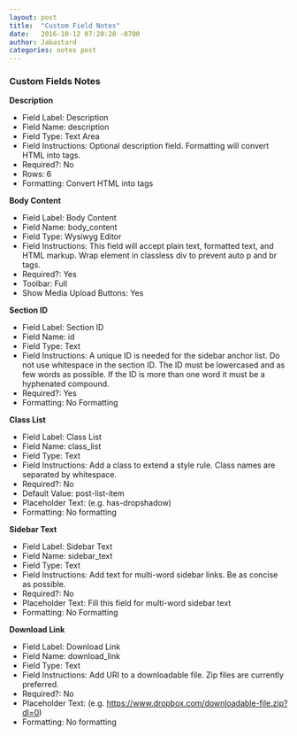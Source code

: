 ```yaml
---
layout: post
title:  "Custom Field Notes"
date:   2016-10-12 07:20:20 -0700
author: Jabastard
categories: notes post
---
```


### Custom Fields Notes

**Description**
  * Field Label: Description
  * Field Name: description
  * Field Type: Text Area
  * Field Instructions: Optional description field. Formatting will convert HTML into tags.
  * Required?: No
  * Rows: 6
  * Formatting: Convert HTML into tags

**Body Content**  
  * Field Label: Body Content
  * Field Name: body_content
  * Field Type: Wysiwyg Editor
  * Field Instructions: This field will accept plain text, formatted text, and HTML markup. Wrap element in classless div to prevent auto p and br tags. 
  * Required?: Yes
  * Toolbar: Full
  * Show Media Upload Buttons: Yes

**Section ID**
  * Field Label: Section ID
  * Field Name: id
  * Field Type: Text
  * Field Instructions: A unique ID is needed for the sidebar anchor list. Do not use whitespace in the section ID. The ID must be lowercased and as few words as possible. If the ID is more than one word it must be a hyphenated compound.
  * Required?: Yes
  * Formatting: No Formatting

**Class List**
  * Field Label: Class List
  * Field Name: class_list
  * Field Type: Text
  * Field Instructions: Add a class to extend a style rule. Class names are separated by whitespace.
  * Required?: No
  * Default Value: post-list-item
  * Placeholder Text: (e.g. has-dropshadow)
  * Formatting: No formatting

**Sidebar Text**
  * Field Label: Sidebar Text
  * Field Name: sidebar_text
  * Field Type: Text
  * Field Instructions: Add text for multi-word sidebar links. Be as concise as possible.
  * Required?: No
  * Placeholder Text: Fill this field for multi-word sidebar text
  * Formatting: No Formatting

**Download Link**
  * Field Label: Download Link
  * Field Name: download_link
  * Field Type: Text
  * Field Instructions: Add URI to a downloadable file. Zip files are currently preferred. 
  * Required?: No
  * Placeholder Text: (e.g. https://www.dropbox.com/downloadable-file.zip?dl=0)
  * Formatting: No formatting



